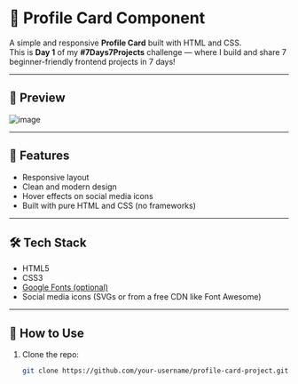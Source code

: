 # 💼 Profile Card Component

A simple and responsive **Profile Card** built with HTML and CSS.  
This is **Day 1** of my **#7Days7Projects** challenge — where I build and share 7 beginner-friendly frontend projects in 7 days!

---

## 📸 Preview

![image](https://github.com/user-attachments/assets/cf77e638-4c0d-4232-a636-680a1f25a29c)


---

## 🚀 Features

- Responsive layout
- Clean and modern design
- Hover effects on social media icons
- Built with pure HTML and CSS (no frameworks)

---

## 🛠️ Tech Stack

- HTML5
- CSS3
- [Google Fonts (optional)](https://fonts.google.com/)
- Social media icons (SVGs or from a free CDN like Font Awesome)

---

## 🔧 How to Use

1. Clone the repo:
   ```bash
   git clone https://github.com/your-username/profile-card-project.git
